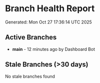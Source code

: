 # Branch Health Report
Generated: Mon Oct 27 17:36:14 UTC 2025

## Active Branches
- **main** - 12 minutes ago by Dashboard Bot

## Stale Branches (>30 days)
No stale branches found
